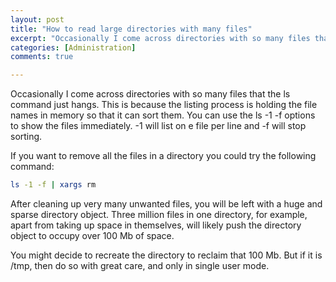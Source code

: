 ```yaml
---
layout: post
title: "How to read large directories with many files"
excerpt: "Occasionally I come across directories with so many files that the ls command just hangs."
categories: [Administration]
comments: true

---
```


Occasionally I come across directories with so many files that the ls command just hangs. This is because the listing process is holding the file names in memory so that it can sort them. You can use the ls -1 -f options to show the files immediately. -1 will list on e file per line and -f will stop sorting.

If you want to remove all the files in a directory you could try the following command:

```bash
ls -1 -f | xargs rm
```

After cleaning up very many unwanted files, you will be left with a huge and sparse directory object. Three million files in one directory, for example, apart from taking up space in themselves, will likely push the directory object to occupy over 100 Mb of space.

You might decide to recreate the directory to reclaim that 100 Mb. But if it is /tmp, then do so with great care, and only in single user mode.
